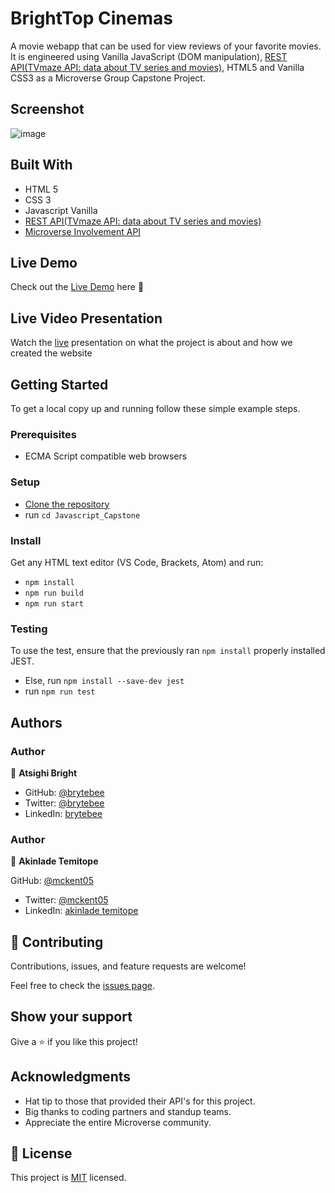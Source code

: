 # BrightTop Cinemas

A movie webapp that can be used for view reviews of your favorite movies. It is engineered using Vanilla JavaScript (DOM manipulation), [REST API(TVmaze API: data about TV series and movies)](https://www.tvmaze.com/api), HTML5 and Vanilla CSS3 as a Microverse Group Capstone Project.

## Screenshot
![image](https://user-images.githubusercontent.com/27709832/142585001-5b49e1ee-09ed-4445-a9f7-a8fa437bddd4.png)

## Built With

- HTML 5
- CSS 3
- Javascript Vanilla
- [REST API(TVmaze API: data about TV series and movies)](https://www.tvmaze.com/api)
- [Microverse Involvement API](https://www.notion.so/Involvement-API-869e60b5ad104603aa6db59e08150270)

## Live Demo

Check out the [Live Demo](https://mckent05.github.io/Javascript_Capstone/) here 🍕

## Live Video Presentation

Watch the [live](https://drive.google.com/file/d/1P1v4bEYlIrFgqqozAhCoqScraCBZu-vb/view) presentation on what the project is about and how we created the website

## Getting Started

To get a local copy up and running follow these simple example steps.

### Prerequisites

- ECMA Script compatible web browsers

### Setup

- [Clone the repository](https://github.com/mckent05/Javascript_Capstone/)
- run `cd Javascript_Capstone`

### Install

Get any HTML text editor (VS Code, Brackets, Atom) and run:

- `npm install`
- `npm run build`
- `npm run start`

### Testing

To use the test, ensure that the previously ran `npm install` properly installed JEST.
- Else, run `npm install --save-dev jest`
- run `npm run test`

## Authors

### Author

👤 **Atsighi Bright**

- GitHub: [@brytebee](https://github.com/brytebee)
- Twitter: [@brytebee](https://twitter.com/brytebee)
- LinkedIn: [brytebee](https://www.linkedin.com/in/brytebee/)

### Author

👤 **Akinlade Temitope**

GitHub: [@mckent05](https://github.com/mckent05)

- Twitter: [@mckent05](https://twitter.com/mckent05)
- LinkedIn: [akinlade temitope](https://www.linkedin.com/in/akinlade-temitope-7003951b3/)

## 🤝 Contributing

Contributions, issues, and feature requests are welcome!

Feel free to check the [issues page](https://github.com/mckent05/Javascript_Capstone/issues/).

## Show your support

Give a ⭐️ if you like this project!

## Acknowledgments

- Hat tip to those that provided their API's for this project.
- Big thanks to coding partners and standup teams.
- Appreciate the entire Microverse community.

## 📝 License

This project is [MIT](./MIT.md) licensed.
